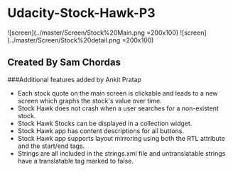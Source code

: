 # Udacity-Stock-Hawk-P3

![screen](../master/Screen/Stock%20Main.png =200x100) ![screen](../master/Screen/Stock%20detail.png =200x100) 

## Created By Sam Chordas

###Additional features added by Ankit Pratap

 * Each stock quote on the main screen is clickable and leads to a new screen which graphs the stock's value over time.
 * Stock Hawk does not crash when a user searches for a non-existent stock.
 * Stock Hawk Stocks can be displayed in a collection widget.
 * Stock Hawk app has content descriptions for all buttons.
 * Stock Hawk app supports layout mirroring using both the RTL attribute and the start/end tags.
 * Strings are all included in the strings.xml file and untranslatable strings have a translatable tag marked to false.
